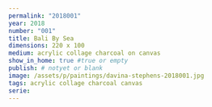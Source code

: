 ```yaml
---
permalink: "2018001"
year: 2018
number: "001"
title: Bali By Sea
dimensions: 220 x 100
medium: acrylic collage charcoal on canvas
show_in_home: true #true or empty
publish: # notyet or blank
image: /assets/p/paintings/davina-stephens-2018001.jpg
tags: acrylic collage charcoal canvas
serie:
---
```

